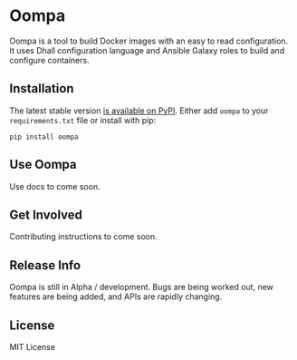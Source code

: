 # Oompa

Oompa is a tool to build Docker images with an easy to read configuration.
It uses Dhall configuration language and Ansible Galaxy roles to build and configure containers.

## Installation

The latest stable version [is available on PyPI](https://pypi.python.org/pypi/oompa/). Either add `oompa` to your `requirements.txt` file or install with pip:

    pip install oompa

## Use Oompa

Use docs to come soon.

## Get Involved

Contributing instructions to come soon.

## Release Info

Oompa is still in Alpha / development. Bugs are being worked out, new features are being added, and APIs are rapidly changing.

## License

MIT License

